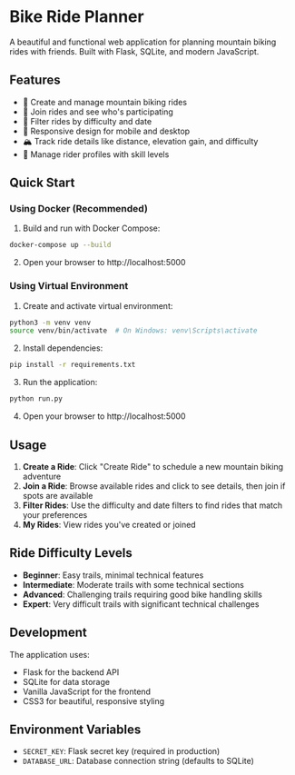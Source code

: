 # Bike Ride Planner

A beautiful and functional web application for planning mountain biking rides with friends. Built with Flask, SQLite, and modern JavaScript.

## Features

- 🚵 Create and manage mountain biking rides
- 👥 Join rides and see who's participating
- 🎯 Filter rides by difficulty and date
- 📱 Responsive design for mobile and desktop
- 🏔️ Track ride details like distance, elevation gain, and difficulty
- 👤 Manage rider profiles with skill levels

## Quick Start

### Using Docker (Recommended)

1. Build and run with Docker Compose:
```bash
docker-compose up --build
```

2. Open your browser to http://localhost:5000

### Using Virtual Environment

1. Create and activate virtual environment:
```bash
python3 -m venv venv
source venv/bin/activate  # On Windows: venv\Scripts\activate
```

2. Install dependencies:
```bash
pip install -r requirements.txt
```

3. Run the application:
```bash
python run.py
```

4. Open your browser to http://localhost:5000

## Usage

1. **Create a Ride**: Click "Create Ride" to schedule a new mountain biking adventure
2. **Join a Ride**: Browse available rides and click to see details, then join if spots are available
3. **Filter Rides**: Use the difficulty and date filters to find rides that match your preferences
4. **My Rides**: View rides you've created or joined

## Ride Difficulty Levels

- **Beginner**: Easy trails, minimal technical features
- **Intermediate**: Moderate trails with some technical sections
- **Advanced**: Challenging trails requiring good bike handling skills
- **Expert**: Very difficult trails with significant technical challenges

## Development

The application uses:
- Flask for the backend API
- SQLite for data storage
- Vanilla JavaScript for the frontend
- CSS3 for beautiful, responsive styling

## Environment Variables

- `SECRET_KEY`: Flask secret key (required in production)
- `DATABASE_URL`: Database connection string (defaults to SQLite)